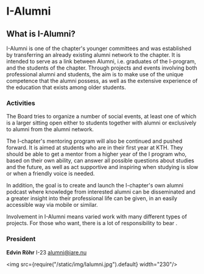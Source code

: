 # I-Alumni
## What is I-Alumni?

I-Alumni is one of the chapter's younger committees and was established by transferring an already existing alumni network to the chapter. It is intended to serve as a link between Alumni, i.e. graduates of the I-program, and the students of the chapter. Through projects and events involving both professional alumni and students, the aim is to make use of the unique competence that the alumni possess, as well as the extensive experience of the education that exists among older students.

### Activities

The Board tries to organize a number of social events, at least one of which is a larger sitting open either to students together with alumni or exclusively to alumni from the alumni network.

The I-chapter's mentoring program will also be continued and pushed forward. It is aimed at students who are in their first year at KTH. They should be able to get a mentor from a higher year of the I program who, based on their own ability, can answer all possible questions about studies and the future, as well as act supportive and inspiring when studying is slow or when a friendly voice is needed.

In addition, the goal is to create and launch the I-chapter's own alumni podcast where knowledge from interested alumni can be disseminated and a greater insight into their professional life can be given, in an easily accessible way via mobile or similar. 

Involvement in I-Alumni means varied work with many different types of projects. For those who want, there is a lot of responsibility to bear .

### President
__Edvin Röhr__ I-23 alumni@iare.nu

<img src={require("/static/img/Ialumni.jpg").default} width="230"/>